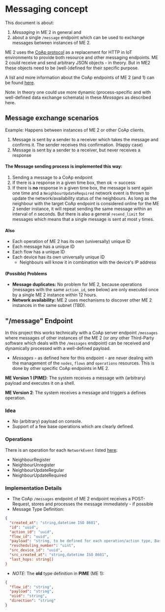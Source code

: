 # Messaging concept

This document is about:

1. *Messaging* in ME 2 in general and
2. about a single `/message` endpoint
   which can be used to exchange messages between instances of ME 2.

ME 2 uses the [CoAp protocol](https://coap.technology/) as a replacement for HTTP in IoT environments
to provide both resource and other messaging endpoints. ME 2 could receive and send arbitrary JSON objects - in theory.
But in ME2 these objects need to be (well-)defined for their specific purpose.

A list and more information about the CoAp endpoints of ME 2 (and 1) can be found [here](./Endpoints.md).

Note: In theory one could use more dynamic (process-specific and with well-defined data exchange schemata) in these
*Message*s as described here.

## Message exchange scenarios

Example: Happens between instances of ME 2 or other CoAp clients.

1. Message is sent by a sender to a receiver which takes the message and confirms it.
   The sender receives this confirmation. (Happy case)
2. Message is sent by a sender to a receiver, but never receives a response

#### The Message sending process is implemented this way:

1. Sending a message to a CoAp endpoint
2. If there is a response in a given time box, then ok -> success
3. If there is **no** response in a given time box, the message is sent again one time
   and a `NeighbourUpdateRequired` network event is thrown to update the network/availability status of the neighbours.
   As long as the neighbour with the target CoAp endpoint is considered online for the ME 2 sender instance, it will
   repeat sending the same message within an interval of *n* seconds. But there is also a general `resend_limit` for
   messages
   which means that a single message is sent at most `y` times.

#### Also

- Each operation of ME 2 has its own (universally) unique ID
- Each message has a unique ID
- Each flow has a unique ID
- Each device has its own universally unique ID
    - Neighbours will know it in combination
      with the device's IP address

#### (Possible) Problems
- **Message duplicates:** No problem for ME 2, because operations (messages with the same `action_id`, see below) 
are only executed once by a single ME 2 instance within 12 hours.
- **Network availability:** ME 2 uses mechanisms to discover other ME 2 instances in the same subnet (TBD).

## "/message" Endpoint

In this project this works technically with a
CoAp server endpoint `/messages` where messages of other instances of the ME 2 (or *any* other
Third-Party software which deals with the `/messages` endpoint) can be received and dynamically processed
with a well-defined payload.

- *Messages* - as defined here for this endpoint - are never dealing with the
  management of the `nodes`, `flows` and `operations` resources. This is done by other specific CoAp endpoints in ME 2.

**ME Version 1 (PIME)**: The system receives a message with (arbitrary) payload and executes it on a shell.

**ME Version 2**: The system receives a message and triggers a defines operation.

### Idea

- No (arbitrary) payload on console.
- Support of a few base operations which are clearly defined.

### Operations

There is an operation for each `NetworkEvent` listed [here](./Network%20Events.md):

- NeighbourRegister
- NeighbourUnregister
- NeighbourUpdateRegular
- NeighbourUpdateRequired

### Implementation Details

- The CoAp `/messages` endpoint of ME 2 endpoint receives a POST-Request, stores and processes the message immediately -
  if possible
- Message Type Definition:

```json
{
  "created_at": "string,datetime ISO 8601",
  "id": "uuid",
  "action_id": "uuid",
  "flow_id": "uuid",
  "payload": "string, to be defined for each operation/action type, Base64 encoded",
  "rescheduling_number": "uint",
  "src_device_id": "uuid",
  "src_created_at": "string,datetime ISO 8601",
  "last_hops: string[]
}
```

- *NOTE*: The **old** type definition in **PIME** (ME 1):

```json
{
  "flow_id": "string",
  "payload": "string",
  "oiid": "string",
  "direction": "string"
}
```
